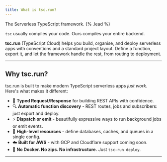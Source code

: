 ```yaml
---
title: What is tsc.run?
---
```


The Serverless TypeScript framework. {% .lead %}

`tsc` usually compiles your code. Ours compiles your entire backend.

**tsc.run** (TypeScript Cloud) helps you build, organise, and deploy serverless apps with conventions and a standard
project layout. Define
a function, export it, and let the framework handle the rest, from routing to deployment.

---

## Why tsc.run?

tsc.run is built to make modern TypeScript serverless apps *just work*. Here's what makes it different:

- 🧾 **Typed Request/Response** for building REST APIs with confidence.
- 🔍 **Automatic function discovery** - REST routes, jobs and subscribers: just export and deploy.
- ⚡️ **Dispatch or emit** - beautifully expressive ways to run background jobs or emit events.
- 🔧 **High-level resources** - define databases, caches, and queues in a single config.
- ☁️ **Built for AWS** - with GCP and Cloudflare support coming soon.
- 🚀 **No Docker. No zips. No infrastructure.** Just `tsc-run deploy`.

---
